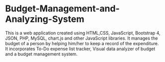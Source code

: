 # Budget-Management-and-Analyzing-System
This is a web application created using HTML,CSS, JavaScript, Bootstrap 4, JSON, PHP, MySQL,  chart.js and other JavaScript libraries. It manages the budget of a person by helping him/her to keep a record of the expenditure. It incorporates To-Do expense list tracker, Visual data analyzer of budget and a budget management system.
